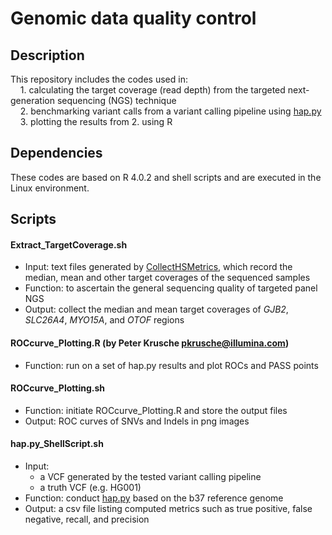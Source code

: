  # Genomic data quality control
 ## Description 
 This repository includes the codes used in:\
&nbsp;&nbsp;&nbsp;&nbsp;1. calculating the target coverage (read depth) from the targeted next-generation sequencing (NGS) technique\
&nbsp;&nbsp;&nbsp;&nbsp;2. benchmarking variant calls from a variant calling pipeline using [hap.py](https://www.illumina.com/products/by-type/informatics-products/basespace-sequence-hub/apps/hap-py-benchmarking.html)\
&nbsp;&nbsp;&nbsp;&nbsp;3. plotting the results from 2. using R
 
 
 ## Dependencies
 These codes are based on R 4.0.2 and shell scripts and are executed in the Linux environment.
 
 
 ## Scripts
 #### Extract_TargetCoverage.sh
   - Input: text files generated by [CollectHSMetrics](https://gatk.broadinstitute.org/hc/en-us/articles/360036856051-CollectHsMetrics-Picard-), which record the median, mean and other target coverages of the sequenced samples
   - Function: to ascertain the general sequencing quality of targeted panel NGS 
   - Output: collect the median and mean target coverages of *GJB2*, *SLC26A4*, *MYO15A*, and *OTOF* regions 
 #### ROCcurve_Plotting.R (by Peter Krusche <pkrusche@illumina.com>)
   - Function: run on a set of hap.py results and plot ROCs and PASS points
 #### ROCcurve_Plotting.sh
   - Function: initiate ROCcurve_Plotting.R and store the output files
   - Output: ROC curves of SNVs and Indels in png images
 #### hap.py_ShellScript.sh
   - Input: 
     - a VCF generated by the tested variant calling pipeline
     - a truth VCF (e.g. HG001)
   - Function: conduct [hap.py](https://www.illumina.com/products/by-type/informatics-products/basespace-sequence-hub/apps/hap-py-benchmarking.html) based on the b37 reference genome
   - Output: a csv file listing computed metrics such as true positive, false negative, recall, and precision
